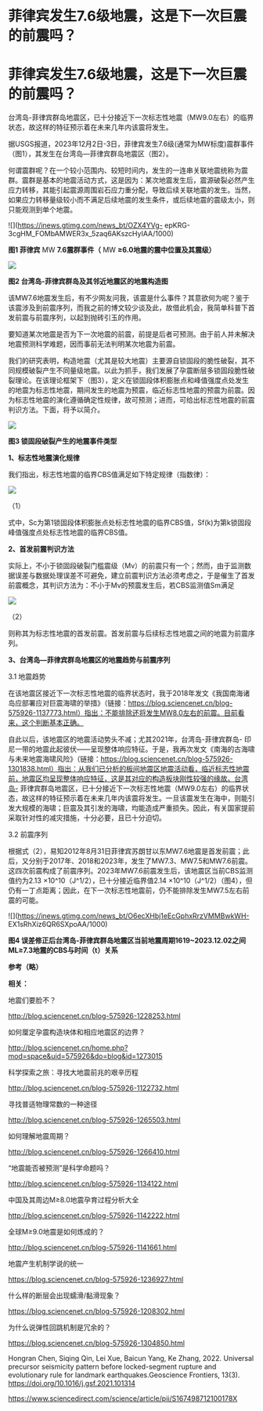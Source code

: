 # 菲律宾发生7.6级地震，这是下一次巨震的前震吗？

# 菲律宾发生7.6级地震，这是下一次巨震的前震吗？

台湾岛-菲律宾群岛地震区，已十分接近下一次标志性地震（MW9.0左右）的临界状态，故这样的特征预示着在未来几年内该震将发生。

据USGS报道，2023年12月2日-3日，菲律宾发生7.6级(通常为MW标度)震群事件（图1），其发生在台湾岛—菲律宾群岛地震区（图2）。

何谓震群呢？在一个较小范围内、较短时间内，发生的一连串关联地震统称为震群。震群是基本的地震活动方式，这是因为：某次地震发生后，震源破裂必然产生应力转移，其能引起震源周围岩石应力重分配，导致后续关联地震的发生。当然，如果应力转移量级较小而不满足后续地震的发生条件，或后续地震的震级太小，则只能观测到单个地震。

![](https://inews.gtimg.com/news_bt/OZX4YVg-
epKRG-3cgHM_FOMbAMWER3x_5zaq6AKszcHyIAA/1000)

**图1 菲律宾** MW **7.6震群事件（** MW **≥6.0地震的震中位置及其震级）**

![](https://inews.gtimg.com/news_bt/OWtAwFcAmCWABVWIanGawaZZxkY3Fd9aGLHZkmd7kDFUwAA/1000)

**图2 台湾岛-菲律宾群岛及其邻近地震区的地震构造图**

该MW7.6地震发生后，有不少网友问我，该震是什么事件？其意欲何为呢？鉴于该震涉及到前震序列，而我之前的博文较少谈及此，故借此机会，我简单科普下首发前震与前震序列，以起到抛砖引玉的作用。

要知道某次地震是否为下一次地震的前震，前提是后者可预测。由于前人并未解决地震预测科学难题，因而事前无法判明某次地震为前震。

我们的研究表明，构造地震（尤其是较大地震）主要源自锁固段的脆性破裂，其不同规模破裂产生不同量级地震。以此为抓手，我们发展了孕震断层多锁固段脆性破裂理论。在该理论框架下（图3），定义在锁固段体积膨胀点和峰值强度点处发生的地震为标志性地震，期间发生的地震为预震，临近标志性地震的预震为前震。因为标志性地震的演化遵循确定性规律，故可预测；进而，可给出标志性地震的前震判识方法。下面，将予以简介。

![](https://inews.gtimg.com/news_bt/OnVbSviVtQoAoQ6Wz7Y5doOI4ZmkrQ4m1iHenxo0rZkoAAA/1000)

**图3 锁固段破裂产生的地震事件类型**

**1、标志性地震演化规律**

我们指出，标志性地震的临界CBS值满足如下特定规律（指数律）：

![](https://inews.gtimg.com/news_bt/OnNTPDzPd5lgF5gXsGSqFCUsVO-E0OSRBfWK2cIOJhJuEAA/1000)

（1）

式中，Sc为第1锁固段体积膨胀点处标志性地震的临界CBS值，Sf(k)为第k锁固段峰值强度点处标志性地震的临界CBS值。

**2、首发前震判识方法**

实际上，不小于锁固段破裂门槛震级（Mv）的前震只有一个；然而，由于监测数据误差与数据处理误差不可避免，建立前震判识方法必须考虑之，于是催生了首发前震概念，其判识方法为：不小于Mv的预震发生后，若CBS监测值Sm满足

![](https://inews.gtimg.com/news_bt/OQXQLpF1dSov_oMxX2q21CZBC0QJ3MIU1jIDwd3PHNTigAA/1000)

（2）

则称其为标志性地震的首发前震。首发前震与后续标志性地震之间的地震为前震序列。

**3、台湾岛—菲律宾群岛地震区的地震趋势与前震序列**

3.1 地震趋势

在该地震区接近下一次标志性地震的临界状态时，我于2018年发文《我国南海诸岛应部署应对巨震海啸的举措》（链接：https://blog.sciencenet.cn/blog-575926-1137773.html）指出：不能排除还将发生MW8.0左右的前震。目前看来，这个判断基本正确。

自此以后，该地震区的地震活动势头不减；尤其2021年，台湾岛-菲律宾群岛-
印尼一带的地震此起彼伏——呈现整体响应特征。于是，我再次发文《南海的古海啸与未来地震海啸风险》（链接：https://blog.sciencenet.cn/blog-575926-1301838.html）指出：从我们已分析的板间地震区地震活动看，临近标志性地震前，地震区均呈现整体响应特征，这是其对应的构造板块刚性较强的缘故。台湾岛-
菲律宾群岛地震区，已十分接近下一次标志性地震（MW9.0左右）的临界状态，故这样的特征预示着在未来几年内该震将发生。一旦该震发生在海中，则能引发大规模的海啸；巨震及其引发的海啸，均能造成严重损失。因此，有关国家提前采取针对性的减灾措施，十分必要，且已十分迫切。

3.2 前震序列

根据式（2），易知2012年8月31日菲律宾苏朗甘以东MW7.6地震是首发前震；此后，又分别于2017年、2018和2023年，发生了MW7.3、MW7.5和MW7.6前震。这四次前震构成了前震序列。2023年MW7.6前震发生后，该地震区当前CBS监测值约为2.13
×10^10（J^1/2），已十分接近临界值2.14
×10^10（J^1/2）（图4），但仍有一丁点距离；因此，在下一次标志性地震前，仍不能排除发生MW7.5左右前震的可能。

![](https://inews.gtimg.com/news_bt/O6ecXHbj1eEcGphxRrzVMMBwkWH-
EX1sRhXiz6QR6SXpoAA/1000)

**图4 误差修正后台湾岛-菲律宾群岛地震区当前地震周期1619~2023.12.02之间ML≥7.3地震的CBS与时间（t）关系**

**参考（略）**

**相关：**

地震们要脸不？

http://blog.sciencenet.cn/blog-575926-1228253.html

如何厘定孕震构造块体和相应地震区的边界？

http://blog.sciencenet.cn/home.php?mod=space&uid=575926&do=blog&id=1273015

科学探索之旅：寻找大地震前兆的艰辛历程

http://blog.sciencenet.cn/blog-575926-1122732.html

寻找普适物理常数的一种途径

http://blog.sciencenet.cn/blog-575926-1265503.html

如何理解地震周期？

http://blog.sciencenet.cn/blog-575926-1266410.html

“地震能否被预测”是科学命题吗？

http://blog.sciencenet.cn/blog-575926-1134122.html

中国及其周边M≥8.0地震孕育过程分析大全

http://blog.sciencenet.cn/blog-575926-1142222.html

全球M≥9.0地震是如何炼成的？

http://blog.sciencenet.cn/blog-575926-1141661.html

地震产生机制学说的统一

https://blog.sciencenet.cn/blog-575926-1236927.html

什么样的断层会出现蠕滑/黏滑现象？

https://blog.sciencenet.cn/blog-575926-1208302.html

为什么说弹性回跳机制是冗余的？

https://blog.sciencenet.cn/blog-575926-1304850.html

Hongran Chen, Siqing Qin, Lei Xue, Baicun Yang, Ke Zhang, 2022. Universal
precursor seismicity pattern before locked-segment rupture and evolutionary
rule for landmark earthquakes.Geoscience Frontiers, 13(3).
https://doi.org/10.1016/j.gsf.2021.101314

https://www.sciencedirect.com/science/article/pii/S167498712100178X

